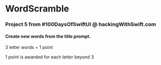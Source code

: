 # WordScramble
### Project 5 from #100DaysOfSwiftUI @ hackingWithSwift.com

#### Create new words from the title prompt.

3 letter words = 1 point

1 point is awarded for each letter beyond 3

